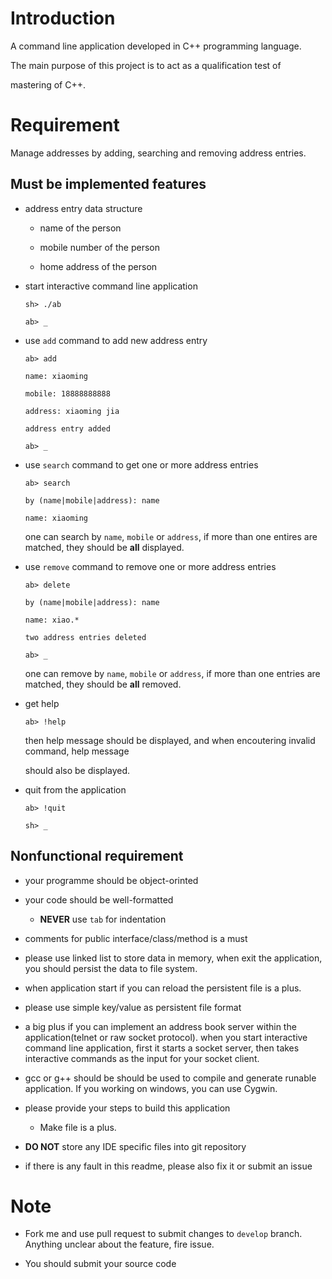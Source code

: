 # Introduction


A command line application developed in C++ programming language.

The main purpose of this project is to act as a qualification test of

mastering of C++.


# Requirement


Manage addresses by adding, searching and removing address entries.


## Must be implemented features


* address entry data structure


  * name of the person


  * mobile number of the person


  * home address of the person


* start interactive command line application


    `sh> ./ab`


    `ab> _`


* use `add` command to add new address entry


    `ab> add`


    `name: xiaoming`


    `mobile: 18888888888`


    `address: xiaoming jia`


    `address entry added`


    `ab> _`


* use `search` command to get one or more address entries


    `ab> search`


    `by (name|mobile|address): name`


    `name: xiaoming`


    one can search by `name`, `mobile` or `address`, if more than one entires are matched, they should be __all__ displayed.


* use `remove` command to remove one or more address entries


    `ab> delete`


    `by (name|mobile|address): name`


    `name: xiao.*`


    `two address entries deleted`


    `ab> _`


    one can remove by `name`, `mobile` or `address`, if more than one entries are matched, they should be __all__ removed.


* get help


    `ab> !help`


    then help message should be displayed, and when encoutering invalid command, help message

    should also be displayed.


* quit from the application


    `ab> !quit`


    `sh> _`


## Nonfunctional requirement


* your programme should be object-orinted


* your code should be well-formatted

  * __NEVER__ use `tab` for indentation


* comments for public interface/class/method is a must


* please use linked list to store data in memory, when exit the application, you should persist the data to file system. 

 * when application start if you can reload the persistent file is a plus.


* please use simple key/value as persistent file format 

 

* a big plus if you can implement an address book server within the application(telnet or raw socket protocol). when you start interactive command line application, first it starts a socket server, then takes interactive commands as the input for your socket client.


* gcc or g++ should be should be used to compile and generate runable application. If you working on windows, you can use Cygwin.


* please provide your steps to build this application 

  * Make file is a plus.


* __DO NOT__ store any IDE specific files into git repository


* if there is any fault in this readme, please also fix it or submit an issue


# Note


 * Fork me and use pull request to submit changes to `develop` branch. Anything unclear about the feature, fire issue.

* You should submit your source code
